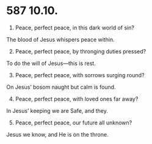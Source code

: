 # 587 10.10.

1.  Peace, perfect peace, in this dark world of sin?

The blood of Jesus whispers peace within.

2.  Peace, perfect peace, by thronging duties pressed?

To do the will of Jesus—this is rest.

3.  Peace, perfect peace, with sorrows surging round?

On Jesus’ bosom naught but calm is found.

4.  Peace, perfect peace, with loved ones far away?

In Jesus’ keeping we are Safe, and they.

5.  Peace, perfect peace, our future all unknown?

Jesus we know, and He is on the throne.

